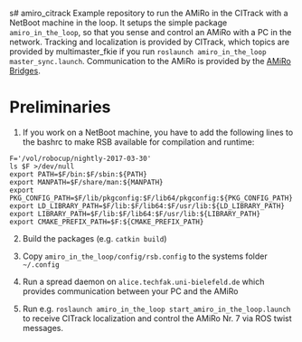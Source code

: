 s# amiro_citrack
Example repository to run the AMiRo in the CITrack with a NetBoot machine in the loop.
It setups the simple package `amiro_in_the_loop`, so that you sense and control an AMiRo with a PC in the network.
Tracking and localization is provided by CITrack, which topics are provided by multimaster_fkie if you run `roslaunch amiro_in_the_loop master_sync.launch`.
Communication to the AMiRo is provided by the [AMiRo Bridges](https://github.com/autonomoussystemsengineering/amiro_bridges).

# Preliminaries

1. If you work on a NetBoot machine, you have to add the following lines to the bashrc to make RSB available for compilation and runtime:
```
F='/vol/robocup/nightly-2017-03-30'
ls $F >/dev/null
export PATH=$F/bin:$F/sbin:${PATH}
export MANPATH=$F/share/man:${MANPATH}
export PKG_CONFIG_PATH=$F/lib/pkgconfig:$F/lib64/pkgconfig:${PKG_CONFIG_PATH}
export LD_LIBRARY_PATH=$F/lib:$F/lib64:$F/usr/lib:${LD_LIBRARY_PATH}
export LIBRARY_PATH=$F/lib:$F/lib64:$F/usr/lib:${LIBRARY_PATH}
export CMAKE_PREFIX_PATH=$F:${CMAKE_PREFIX_PATH} 
```
2. Build the packages (e.g. `catkin build`)

3. Copy `amiro_in_the_loop/config/rsb.config` to the systems folder `~/.config`

4. Run a spread daemon on `alice.techfak.uni-bielefeld.de` which provides communication between your PC and the AMiRo

5. Run e.g. `roslaunch amiro_in_the_loop start_amiro_in_the_loop.launch` to receive CITrack localization and control the AMiRo Nr. 7 via ROS twist messages. 

